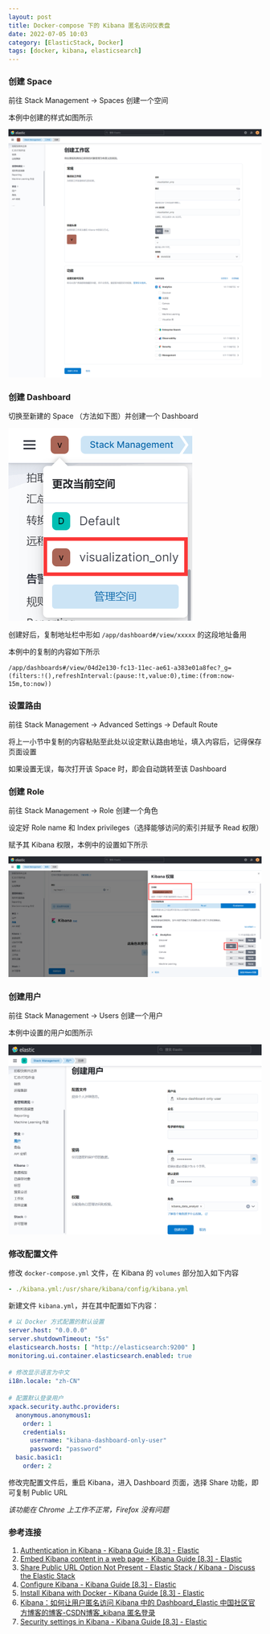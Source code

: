 ```yaml
---
layout: post
title: Docker-compose 下的 Kibana 匿名访问仪表盘
date: 2022-07-05 10:03
category: [ElasticStack, Docker]
tags: [docker, kibana, elasticsearch]
---
```



### 创建 Space

前往 Stack Management -> Spaces 创建一个空间

本例中创建的样式如图所示

![](../assets/2022/600.png)


### 创建 Dashboard

切换至新建的 Space （方法如下图）并创建一个 Dashboard

![](../assets/2022/601.png)

创建好后，复制地址栏中形如 `/app/dashboard#/view/xxxxx` 的这段地址备用

本例中的复制的内容如下所示

```plain
/app/dashboards#/view/04d2e130-fc13-11ec-ae61-a383e01a8fec?_g=(filters:!(),refreshInterval:(pause:!t,value:0),time:(from:now-15m,to:now))
```


### 设置路由

前往 Stack Management -> Advanced Settings -> Default Route

将上一小节中复制的内容粘贴至此处以设定默认路由地址，填入内容后，记得保存页面设置

如果设置无误，每次打开该 Space 时，即会自动跳转至该 Dashboard

### 创建 Role

前往 Stack Management -> Role 创建一个角色

设定好 Role name 和 Index privileges（选择能够访问的索引并赋予 Read 权限）

赋予其 Kibana 权限，本例中的设置如下所示

![](../assets/2022/602.png)

### 创建用户

前往 Stack Management -> Users 创建一个用户

本例中设置的用户如图所示

![](../assets/2022/603.png)


### 修改配置文件

修改 `docker-compose.yml` 文件，在 Kibana 的 `volumes` 部分加入如下内容

```yaml
- ./kibana.yml:/usr/share/kibana/config/kibana.yml
```


新建文件 `kibana.yml`，并在其中配置如下内容：


```yaml
# 以 Docker 方式配置的默认设置
server.host: "0.0.0.0"
server.shutdownTimeout: "5s"
elasticsearch.hosts: [ "http://elasticsearch:9200" ]
monitoring.ui.container.elasticsearch.enabled: true

# 修改显示语言为中文
i18n.locale: "zh-CN"

# 配置默认登录用户
xpack.security.authc.providers:
  anonymous.anonymous1:
    order: 1
    credentials:
      username: "kibana-dashboard-only-user"
      password: "password"
  basic.basic1:
    order: 2
```

修改完配置文件后，重启 Kibana，进入 Dashboard 页面，选择 Share 功能，即可复制 Public URL

*该功能在 Chrome 上工作不正常，Firefox 没有问题*


### 参考连接
1. [Authentication in Kibana - Kibana Guide [8.3] - Elastic](https://www.elastic.co/guide/en/kibana/current/kibana-authentication.html#anonymous-authentication)
1. [Embed Kibana content in a web page - Kibana Guide [8.3] - Elastic](https://www.elastic.co/guide/en/kibana/current/embedding.html)
1. [Share Public URL Option Not Present - Elastic Stack / Kibana - Discuss the Elastic Stack](https://discuss.elastic.co/t/share-public-url-option-not-present/266843)
1. [Configure Kibana - Kibana Guide [8.3] - Elastic](https://www.elastic.co/guide/en/kibana/current/settings.html)
1. [Install Kibana with Docker - Kibana Guide [8.3] - Elastic](https://www.elastic.co/guide/en/kibana/current/docker.html#docker-bind-mount-config)
1. [Kibana：如何让用户匿名访问 Kibana 中的 Dashboard_Elastic 中国社区官方博客的博客-CSDN博客_kibana 匿名登录](https://blog.csdn.net/UbuntuTouch/article/details/118152293)
1. [Security settings in Kibana - Kibana Guide [8.3] - Elastic](https://www.elastic.co/guide/en/kibana/current/security-settings-kb.html#xpack-security-sameSiteCookies)